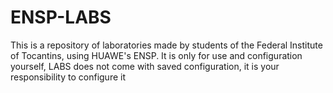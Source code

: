 # ENSP-LABS
This is a repository of laboratories made by students of the Federal Institute of Tocantins, using HUAWE's ENSP.
It is only for use and configuration yourself, LABS does not come with saved configuration, it is your responsibility to configure it
